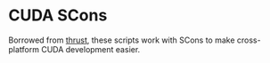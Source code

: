 CUDA SCons
==================================

Borrowed from [thrust](http://thrust.github.com), these
scripts work with SCons to make cross-platform CUDA development easier.
